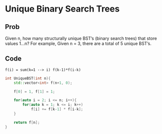 # Unique Binary Search Trees


## Prob
Given n, how many structurally unique BST’s (binary search trees) that store values 1...n? For example, Given n = 3, there are a total of 5 unique BST’s.

## Code

```
f(i) = sum(k=1 --> i) f(k-1)*f(i-k)

```

```cpp
int UniqueBST(int n){
	std::vector<int> f(n+1, 0);

	f[0] = 1, f[1] = 1;

	for(auto i = 2; i <= n; i++){
		for(auto k = 1; k <= i; k++)
			f[i] += f[k-1] * f[i-k];
	}

	return f[n];
}

```


